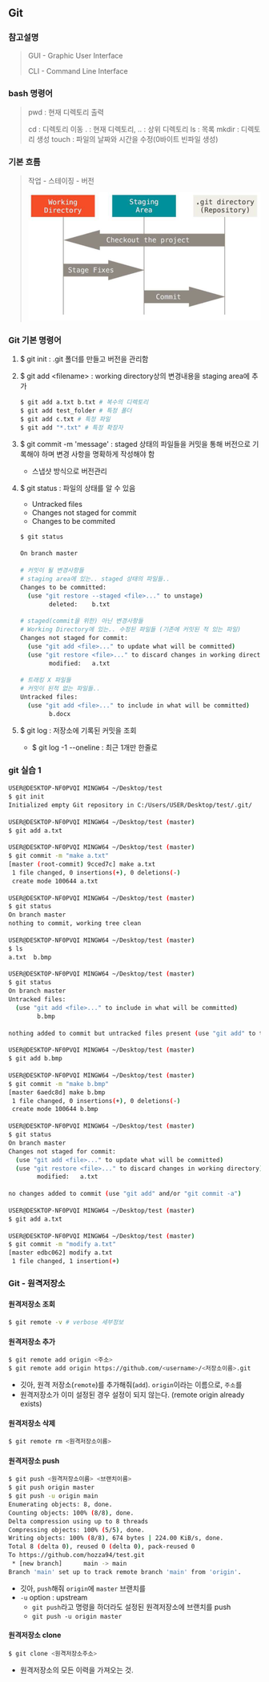 ## Git

### 참고설명

> GUI - Graphic User Interface 
>
> CLI - Command Line Interface

### bash 명령어

> pwd : 현재 디렉토리 출력
>
> cd : 디렉토리 이동  . : 현재 디렉토리, .. : 상위 디렉토리
> ls : 목록
> mkdir : 디렉토리 생성
> touch : 파일의 날짜와 시간을 수정(0바이트 빈파일 생성)

### 기본 흐름

> 작업 - 스테이징 - 버전
>
> ![image-20210809163638859](md-images/image-20210809163638859.png)

### Git 기본 명령어

1. $ git init : .git 폴더를 만들고 버전을 관리함

2. $ git add <filename\> : working directory상의 변경내용을 staging area에 추가

   ```bash
   $ git add a.txt b.txt # 복수의 디렉토리
   $ git add test_folder # 특정 폴더
   $ git add c.txt # 특정 파일
   $ git add "*.txt" # 특정 확장자
   ```

3. $ git commit -m 'message' : staged 상태의 파일들을 커밋을 통해 버전으로 기록해야 하며 변경 사항을 명확하게 작성해야 함

   - 스냅샷 방식으로 버전관리

4. $ git status : 파일의 상태를 알 수 있음

   - Untracked files
   - Changes not staged for commit
   - Changes to be commited

   ```bash
   $ git status
   
   On branch master
   
   # 커밋이 될 변경사항들
   # staging area에 있는.. staged 상태의 파일들..
   Changes to be committed:
     (use "git restore --staged <file>..." to unstage)
           deleted:    b.txt
           
   # staged(commit을 위한) 아닌 변경사항들
   # Working Directory에 있는.. 수정된 파일들 (기존에 커밋된 적 있는 파일)
   Changes not staged for commit:
     (use "git add <file>..." to update what will be committed)
     (use "git restore <file>..." to discard changes in working directory)
           modified:   a.txt
           
   # 트래킹 X 파일들
   # 커밋이 된적 없는 파일들..
   Untracked files:
     (use "git add <file>..." to include in what will be committed)
           b.docx
   ```

5. $ git log : 저장소에 기록된 커밋을 조회

   - $ git log -1 --oneline : 최근 1개만 한줄로

### git  실습  1

```bash
USER@DESKTOP-NF0PVQI MINGW64 ~/Desktop/test
$ git init
Initialized empty Git repository in C:/Users/USER/Desktop/test/.git/

USER@DESKTOP-NF0PVQI MINGW64 ~/Desktop/test (master)
$ git add a.txt

USER@DESKTOP-NF0PVQI MINGW64 ~/Desktop/test (master)
$ git commit -m "make a.txt"
[master (root-commit) 9cced7c] make a.txt
 1 file changed, 0 insertions(+), 0 deletions(-)
 create mode 100644 a.txt

USER@DESKTOP-NF0PVQI MINGW64 ~/Desktop/test (master)
$ git status
On branch master
nothing to commit, working tree clean

USER@DESKTOP-NF0PVQI MINGW64 ~/Desktop/test (master)
$ ls
a.txt  b.bmp

USER@DESKTOP-NF0PVQI MINGW64 ~/Desktop/test (master)
$ git status
On branch master
Untracked files:
  (use "git add <file>..." to include in what will be committed)
        b.bmp

nothing added to commit but untracked files present (use "git add" to track)

USER@DESKTOP-NF0PVQI MINGW64 ~/Desktop/test (master)
$ git add b.bmp

USER@DESKTOP-NF0PVQI MINGW64 ~/Desktop/test (master)
$ git commit -m "make b.bmp"
[master 6aedc8d] make b.bmp
 1 file changed, 0 insertions(+), 0 deletions(-)
 create mode 100644 b.bmp

USER@DESKTOP-NF0PVQI MINGW64 ~/Desktop/test (master)
$ git status
On branch master
Changes not staged for commit:
  (use "git add <file>..." to update what will be committed)
  (use "git restore <file>..." to discard changes in working directory)
        modified:   a.txt

no changes added to commit (use "git add" and/or "git commit -a")

USER@DESKTOP-NF0PVQI MINGW64 ~/Desktop/test (master)
$ git add a.txt

USER@DESKTOP-NF0PVQI MINGW64 ~/Desktop/test (master)
$ git commit -m "modify a.txt"
[master edbc062] modify a.txt
 1 file changed, 1 insertion(+)
```



### Git - 원격저장소

#### 원격저장소 조회

```bash
$ git remote -v # verbose 세부정보
```

#### 원격저장소 추가

```bash
$ git remote add origin <주소>
$ git remote add origin https://github.com/<username>/<저장소이름>.git
```

- 깃아, 원격 저장소(`remote`)를 추가해줘(`add`). `origin`이라는 이름으로, `주소`를
- 원격저장소가 이미 설정된 경우 설정이 되지 않는다. (remote origin already exists)

#### 원격저장소 삭제

```bash
$ git remote rm <원격저장소이름>
```

#### 원격저장소  push

```bash
$ git push <원격저장소이름> <브랜치이름>
$ git push origin master
$ git push -u origin main
Enumerating objects: 8, done.
Counting objects: 100% (8/8), done.
Delta compression using up to 8 threads
Compressing objects: 100% (5/5), done.
Writing objects: 100% (8/8), 674 bytes | 224.00 KiB/s, done.
Total 8 (delta 0), reused 0 (delta 0), pack-reused 0
To https://github.com/hozza94/test.git
 * [new branch]      main -> main
Branch 'main' set up to track remote branch 'main' from 'origin'.
```

- 깃아, `push`해줘 `origin`에 `master` 브랜치를
- `-u` option : upstream
  - `git push`라고 명령을 하더라도 설정된 원격저장소에 브랜치를 push
  - `git push -u origin master`

#### 원격저장소 clone

```bash
$ git clone <원격저장소주소>
```

- 원격저장소의 모든 이력을 가져오는 것.